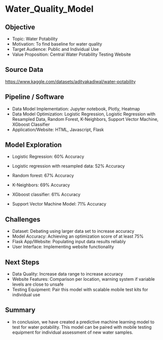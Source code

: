 # Water_Quality_Model

## Objective
- Topic: Water Potability
- Motivation: To find baseline for water quality
- Target Audience: Public and Individual Use
- Value Proposition: Central Water Potability Testing Website

## Source Data 

https://www.kaggle.com/datasets/adityakadiwal/water-potability

## Pipeline / Software
- Data Model Implementation: Jupyter notebook, Plotly, Heatmap
- Data Model Optimization: Logistic Regression, Logistic Regression with Resampled Data, Random Forest, K-Neighbors, Support Vector Machine, XGboost Classifier
- Application/Website: HTML, Javascript, Flask

## Model Exploration
- Logistic Regression: 60% Accuracy


- Logistic regression with resampled data: 52% Accuracy


- Random forest: 67% Accuracy


- K-Neighbors: 69% Accuracy


- XGboost classifier: 61% Accuracy


- Support Vector Machine Model: 71% Accuracy



## Challenges

- Dataset: Debating using larger data set to increase accuracy 
- Model Accuracy: Achieving an optimization score of at least 75%
- Flask App/Website: Populating input data results reliably 
- User Interface: Implementing website functionality

## Next Steps

- Data Quality: Increase data range to increase accuracy
- Website Features: Comparison per location, warning system if variable levels are close to unsafe
- Testing Equipment: Pair this model with scalable mobile test kits for individual use


## Summary

- In conclusion, we have created a predictive machine learning model to test for water potability. This model can be paired with mobile testing equipment for individual assessment of new water samples.


